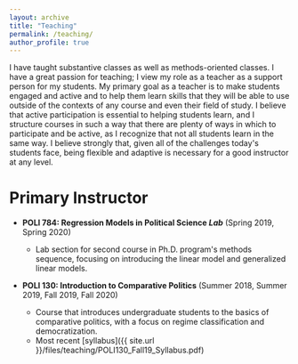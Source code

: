 ```yaml
---
layout: archive
title: "Teaching"
permalink: /teaching/
author_profile: true
---
```


I have taught substantive classes as well as methods-oriented classes. I have a great passion for teaching; I view my role as a teacher as a support person for my students. My primary goal as a teacher is to make students engaged and active and to help them learn skills that they will be able to use outside of the contexts of any course and even their field of study. I believe that active participation is essential to helping students learn, and I structure courses in such a way that there are plenty of ways in which to participate and be active, as I recognize that not all students learn in the same way. I believe strongly that, given all of the challenges today's students face, being flexible and adaptive is necessary for a good instructor at any level. 



# Primary Instructor


* **POLI 784: Regression Models in Political Science _Lab_** (Spring 2019, Spring 2020)
  * Lab section for second course in Ph.D. program's methods sequence, focusing on introducing the linear model and generalized linear models.

* **POLI 130: Introduction to Comparative Politics** (Summer 2018, Summer 2019, Fall 2019, Fall 2020)
  * Course that introduces undergraduate students to the basics of comparative politics, with a focus on regime classification and democratization.
  * Most recent [syllabus]({{ site.url }}/files/teaching/POLI130_Fall19_Syllabus.pdf)  


